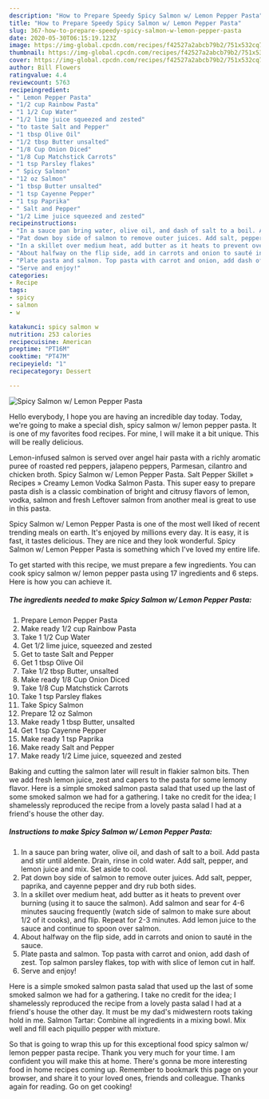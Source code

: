 ```yaml
---
description: "How to Prepare Speedy Spicy Salmon w/ Lemon Pepper Pasta"
title: "How to Prepare Speedy Spicy Salmon w/ Lemon Pepper Pasta"
slug: 367-how-to-prepare-speedy-spicy-salmon-w-lemon-pepper-pasta
date: 2020-05-30T06:15:19.123Z
image: https://img-global.cpcdn.com/recipes/f42527a2abcb79b2/751x532cq70/spicy-salmon-w-lemon-pepper-pasta-recipe-main-photo.jpg
thumbnail: https://img-global.cpcdn.com/recipes/f42527a2abcb79b2/751x532cq70/spicy-salmon-w-lemon-pepper-pasta-recipe-main-photo.jpg
cover: https://img-global.cpcdn.com/recipes/f42527a2abcb79b2/751x532cq70/spicy-salmon-w-lemon-pepper-pasta-recipe-main-photo.jpg
author: Bill Flowers
ratingvalue: 4.4
reviewcount: 5763
recipeingredient:
- " Lemon Pepper Pasta"
- "1/2 cup Rainbow Pasta"
- "1 1/2 Cup Water"
- "1/2 lime juice squeezed and zested"
- "to taste Salt and Pepper"
- "1 tbsp Olive Oil"
- "1/2 tbsp Butter unsalted"
- "1/8 Cup Onion Diced"
- "1/8 Cup Matchstick Carrots"
- "1 tsp Parsley flakes"
- " Spicy Salmon"
- "12 oz Salmon"
- "1 tbsp Butter unsalted"
- "1 tsp Cayenne Pepper"
- "1 tsp Paprika"
- " Salt and Pepper"
- "1/2 Lime juice squeezed and zested"
recipeinstructions:
- "In a sauce pan bring water, olive oil, and dash of salt to a boil. Add pasta and stir until aldente. Drain, rinse in cold water. Add salt, pepper, and lemon juice and mix. Set aside to cool."
- "Pat down boy side of salmon to remove outer juices. Add salt, pepper, paprika, and cayenne pepper and dry rub both sides."
- "In a skillet over medium heat, add butter as it heats to prevent over burning (using it to sauce the salmon). Add salmon and sear for 4-6 minutes saucing frequently (watch side of salmon to make sure about 1/2 of it cooks), and flip. Repeat for 2-3 minutes. Add lemon juice to the sauce and continue to spoon over salmon."
- "About halfway on the flip side, add in carrots and onion to sauté in the sauce."
- "Plate pasta and salmon. Top pasta with carrot and onion, add dash of zest. Top salmon parsley flakes, top with with slice of lemon cut in half."
- "Serve and enjoy!"
categories:
- Recipe
tags:
- spicy
- salmon
- w

katakunci: spicy salmon w 
nutrition: 253 calories
recipecuisine: American
preptime: "PT16M"
cooktime: "PT47M"
recipeyield: "1"
recipecategory: Dessert

---
```



![Spicy Salmon w/ Lemon Pepper Pasta](https://img-global.cpcdn.com/recipes/f42527a2abcb79b2/751x532cq70/spicy-salmon-w-lemon-pepper-pasta-recipe-main-photo.jpg)

Hello everybody, I hope you are having an incredible day today. Today, we're going to make a special dish, spicy salmon w/ lemon pepper pasta. It is one of my favorites food recipes. For mine, I will make it a bit unique. This will be really delicious.

Lemon-infused salmon is served over angel hair pasta with a richly aromatic puree of roasted red peppers, jalapeno peppers, Parmesan, cilantro and chicken broth. Spicy Salmon w/ Lemon Pepper Pasta. Salt Pepper Skillet » Recipes » Creamy Lemon Vodka Salmon Pasta. This super easy to prepare pasta dish is a classic combination of bright and citrusy flavors of lemon, vodka, salmon and fresh Leftover salmon from another meal is great to use in this pasta.

Spicy Salmon w/ Lemon Pepper Pasta is one of the most well liked of recent trending meals on earth. It's enjoyed by millions every day. It is easy, it is fast, it tastes delicious. They are nice and they look wonderful. Spicy Salmon w/ Lemon Pepper Pasta is something which I've loved my entire life.


To get started with this recipe, we must prepare a few ingredients. You can cook spicy salmon w/ lemon pepper pasta using 17 ingredients and 6 steps. Here is how you can achieve it.

<!--inarticleads1-->

##### The ingredients needed to make Spicy Salmon w/ Lemon Pepper Pasta:

1. Prepare  Lemon Pepper Pasta
1. Make ready 1/2 cup Rainbow Pasta
1. Take 1 1/2 Cup Water
1. Get 1/2 lime juice, squeezed and zested
1. Get to taste Salt and Pepper
1. Get 1 tbsp Olive Oil
1. Take 1/2 tbsp Butter, unsalted
1. Make ready 1/8 Cup Onion Diced
1. Take 1/8 Cup Matchstick Carrots
1. Take 1 tsp Parsley flakes
1. Take  Spicy Salmon
1. Prepare 12 oz Salmon
1. Make ready 1 tbsp Butter, unsalted
1. Get 1 tsp Cayenne Pepper
1. Make ready 1 tsp Paprika
1. Make ready  Salt and Pepper
1. Make ready 1/2 Lime juice, squeezed and zested


Baking and cutting the salmon later will result in flakier salmon bits. Then we add fresh lemon juice, zest and capers to the pasta for some lemony flavor. Here is a simple smoked salmon pasta salad that used up the last of some smoked salmon we had for a gathering. I take no credit for the idea; I shamelessly reproduced the recipe from a lovely pasta salad I had at a friend&#39;s house the other day. 

<!--inarticleads2-->

##### Instructions to make Spicy Salmon w/ Lemon Pepper Pasta:

1. In a sauce pan bring water, olive oil, and dash of salt to a boil. Add pasta and stir until aldente. Drain, rinse in cold water. Add salt, pepper, and lemon juice and mix. Set aside to cool.
1. Pat down boy side of salmon to remove outer juices. Add salt, pepper, paprika, and cayenne pepper and dry rub both sides.
1. In a skillet over medium heat, add butter as it heats to prevent over burning (using it to sauce the salmon). Add salmon and sear for 4-6 minutes saucing frequently (watch side of salmon to make sure about 1/2 of it cooks), and flip. Repeat for 2-3 minutes. Add lemon juice to the sauce and continue to spoon over salmon.
1. About halfway on the flip side, add in carrots and onion to sauté in the sauce.
1. Plate pasta and salmon. Top pasta with carrot and onion, add dash of zest. Top salmon parsley flakes, top with with slice of lemon cut in half.
1. Serve and enjoy!


Here is a simple smoked salmon pasta salad that used up the last of some smoked salmon we had for a gathering. I take no credit for the idea; I shamelessly reproduced the recipe from a lovely pasta salad I had at a friend&#39;s house the other day. It must be my dad&#39;s midwestern roots taking hold in me. Salmon Tartar: Combine all ingredients in a mixing bowl. Mix well and fill each piquillo pepper with mixture. 

So that is going to wrap this up for this exceptional food spicy salmon w/ lemon pepper pasta recipe. Thank you very much for your time. I am confident you will make this at home. There's gonna be more interesting food in home recipes coming up. Remember to bookmark this page on your browser, and share it to your loved ones, friends and colleague. Thanks again for reading. Go on get cooking!

